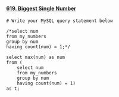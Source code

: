 #### [619. Biggest Single Number](https://leetcode-cn.com/problems/biggest-single-number/)

```
# Write your MySQL query statement below

/*select num
from my_numbers
group by num
having count(num) = 1;*/

select max(num) as num
from (
    select num
    from my_numbers
    group by num
    having count(num) = 1) 
as t;
```

